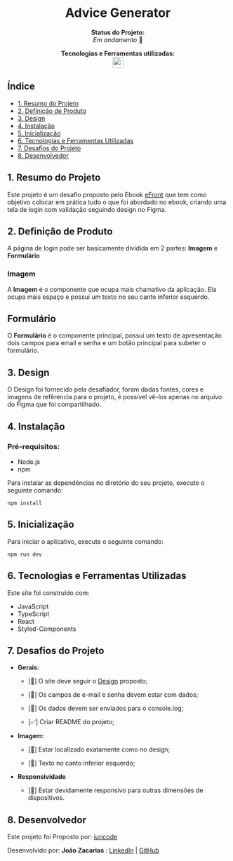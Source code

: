 <h1 align="center">Advice Generator</h1>
<div align="center">

<p align="center"><strong>Status do Projeto:<br></strong> <i>Em andamento </i>🚧</p>

</div>
<p align="center">
<span><strong>Tecnologias e Ferramentas utilizadas:</strong></span>
<br>
  <a href="https://skillicons.dev">
    <img src="https://skillicons.dev/icons?i=figma,js,ts,react,styledcomponents,github,git" style="height: 25px;"/>
  </a>
</p>

## Índice

- [1. Resumo do Projeto](#1-resumo-do-projeto)
- [2. Definição de Produto](#2-definição-de-produto)
- [3. Design](#3-design)
- [4. Instalação](#4-instalação)
- [5. Inicialização](#5-inicialização)
- [6. Tecnologias e Ferramentas Utilizadas](#6-tecnologias-e-ferramentas-utilizadas)
- [7. Desafios do Projeto](#7-desafios-do-projeto)
- [8. Desenvolvedor](#8-desenvolvedor)

## 1. Resumo do Projeto

Este projeto é um desafio proposto pelo Ebook [eFront](https://iuricode.com/efront/#s-start) que tem como objetivo colocar em prática tudo o que foi abordado no ebook, criando uma tela de login com validação seguindo design no Figma.

## 2. Definição de Produto

A página de login pode ser basicamente dividida em 2 partes: **Imagem** e **Formulário**

### Imagem
A **Imagem** é o componente que ocupa mais chamativo da aplicação. Ela ocupa mais espaço e possui um texto no seu canto inferior esquerdo.

## Formulário

O **Formulário** é o componente principal, possui um texto de apresentação dois campos para email e senha e um botão principal para subeter o formulário.

## 3. Design

O Design foi fornecido pela desafiador, foram dadas fontes, cores e imagens de refêrencia para o projeto, é possível vê-los apenas no arquivo do Figma que foi compartilhado.

## 4. Instalação

### Pré-requisitos:

- Node.js
- npm

Para instalar as dependências no diretório do seu projeto, execute o seguinte comando:

```
npm install
```

## 5. Inicialização

Para iniciar o aplicativo, execute o seguinte comando:

```
npm run dev
```

## 6. Tecnologias e Ferramentas Utilizadas

Este site foi construído com:

- JavaScript
- TypeScript
- React
- Styled-Components

## 7. Desafios do Projeto

- **Gerais:**

  - [🚧] O site deve seguir o [Design](#3-design) proposto;

  - [🚧] Os campos de e-mail e senha devem estar com dados;

  - [🚧] Os dados devem ser enviados para o console.log;

  - [✅] Criar README do projeto;

- **Imagem:**

  - [🚧] Estar localizado exatamente como no design;

  - [🚧] Texto no canto inferior esquerdo;

- **Responsividade**

  - [🚧] Estar devidamente responsivo para outras dimensões de dispositivos.

## 8. Desenvolvedor

Este projeto foi Proposto por: [iuricode](https://github.com/iuricode)

Desenvolvido por: **João Zacarias** : [LinkedIn](https://br.linkedin.com/in/joão-zacarias-neto-593441237) | [GitHub](https://github.com/joao-zac)
